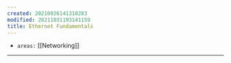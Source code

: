 ```yaml
---
created: 20210926141318283
modified: 20211031193141159
title: Ethernet Fundamentals
---
```


- `areas:` [[Networking]]

---
